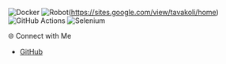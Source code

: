 

 ![Docker](https://img.shields.io/badge/Docker-2496ED?style=flat&logo=docker&logoColor=white)
 ![Robot](https://img.shields.io/badge/Robot-00ADD8?style=flat&logo=robot&logoColor=white)(https://sites.google.com/view/tavakoli/home)
 ![GitHub Actions](https://img.shields.io/badge/GitHub%20Actions-2088FF?style=flat&logo=github-actions&logoColor=white)
  ![Selenium](https://img.shields.io/badge/Selenium-43B02A?style=flat&logo=selenium&logoColor=white)

 🌐 Connect with Me
- [GitHub](https://github.com/mjavadtavakoli)


